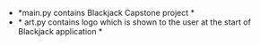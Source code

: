 * \*main.py contains Blackjack Capstone project *
* \* art.py contains logo which is shown to the user at the start of Blackjack application *